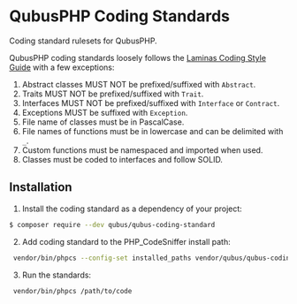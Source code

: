 # QubusPHP Coding Standards

Coding standard rulesets for QubusPHP.

QubusPHP coding standards loosely follows the [Laminas Coding Style Guide](https://docs.laminas.dev/laminas-coding-standard/) with a few exceptions:

1. Abstract classes MUST NOT be prefixed/suffixed with `Abstract`.
2. Traits MUST NOT be prefixed/suffixed with `Trait`.
3. Interfaces MUST NOT be prefixed/suffixed with `Interface` or `Contract`.
4. Exceptions MUST be suffixed with `Exception`.
5. File name of classes must be in PascalCase.
6. File names of functions must be in lowercase and can be delimited with `_`.
7. Custom functions must be namespaced and imported when used.
8. Classes must be coded to interfaces and follow SOLID.

## Installation

1. Install the coding standard as a dependency of your project:

```bash
$ composer require --dev qubus/qubus-coding-standard
```

2. Add coding standard to the PHP_CodeSniffer install path:

```bash
 vendor/bin/phpcs --config-set installed_paths vendor/qubus/qubus-coding-standard
```

3. Run the standards:

```bash
 vendor/bin/phpcs /path/to/code
```